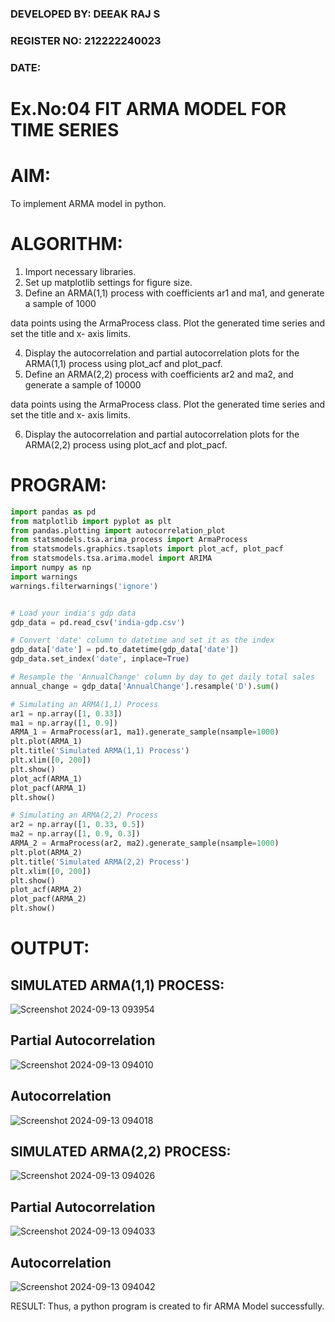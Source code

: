 ### DEVELOPED BY: DEEAK RAJ S
### REGISTER NO: 212222240023
### DATE:

# Ex.No:04   FIT ARMA MODEL FOR TIME SERIES

# AIM:
To implement ARMA model in python.
# ALGORITHM:
1. Import necessary libraries.
2. Set up matplotlib settings for figure size.
3. Define an ARMA(1,1) process with coefficients ar1 and ma1, and generate a sample of 1000

data points using the ArmaProcess class. Plot the generated time series and set the title and x-
axis limits.

4. Display the autocorrelation and partial autocorrelation plots for the ARMA(1,1) process using
plot_acf and plot_pacf.
5. Define an ARMA(2,2) process with coefficients ar2 and ma2, and generate a sample of 10000

data points using the ArmaProcess class. Plot the generated time series and set the title and x-
axis limits.

6. Display the autocorrelation and partial autocorrelation plots for the ARMA(2,2) process using
plot_acf and plot_pacf.

# PROGRAM:
```python
import pandas as pd
from matplotlib import pyplot as plt
from pandas.plotting import autocorrelation_plot
from statsmodels.tsa.arima_process import ArmaProcess
from statsmodels.graphics.tsaplots import plot_acf, plot_pacf
from statsmodels.tsa.arima.model import ARIMA
import numpy as np
import warnings
warnings.filterwarnings('ignore')


# Load your india's gdp data
gdp_data = pd.read_csv('india-gdp.csv')

# Convert 'date' column to datetime and set it as the index
gdp_data['date'] = pd.to_datetime(gdp_data['date'])
gdp_data.set_index('date', inplace=True)

# Resample the 'AnnualChange' column by day to get daily total sales
annual_change = gdp_data['AnnualChange'].resample('D').sum()

# Simulating an ARMA(1,1) Process
ar1 = np.array([1, 0.33])
ma1 = np.array([1, 0.9])
ARMA_1 = ArmaProcess(ar1, ma1).generate_sample(nsample=1000)
plt.plot(ARMA_1)
plt.title('Simulated ARMA(1,1) Process')
plt.xlim([0, 200])
plt.show()
plot_acf(ARMA_1)
plot_pacf(ARMA_1)
plt.show()

# Simulating an ARMA(2,2) Process
ar2 = np.array([1, 0.33, 0.5])
ma2 = np.array([1, 0.9, 0.3])
ARMA_2 = ArmaProcess(ar2, ma2).generate_sample(nsample=1000)
plt.plot(ARMA_2)
plt.title('Simulated ARMA(2,2) Process')
plt.xlim([0, 200])
plt.show()
plot_acf(ARMA_2)
plot_pacf(ARMA_2)
plt.show()
```
# OUTPUT:
## SIMULATED ARMA(1,1) PROCESS:

![Screenshot 2024-09-13 093954](https://github.com/user-attachments/assets/77aef347-03c0-4d6d-89cb-a1f5f689002b)


## Partial Autocorrelation

![Screenshot 2024-09-13 094010](https://github.com/user-attachments/assets/3495b0fd-92bd-49ef-9ff9-f5f8e854f106)


## Autocorrelation

![Screenshot 2024-09-13 094018](https://github.com/user-attachments/assets/6c23cd84-7a31-47c5-9f75-0321ff1e65e1)


## SIMULATED ARMA(2,2) PROCESS:

![Screenshot 2024-09-13 094026](https://github.com/user-attachments/assets/23a79b09-44a3-4895-b61e-22f53f62b66d)


## Partial Autocorrelation

![Screenshot 2024-09-13 094033](https://github.com/user-attachments/assets/7d6dd74f-b6be-4570-8470-67a6a9f5ce5a)


## Autocorrelation

![Screenshot 2024-09-13 094042](https://github.com/user-attachments/assets/94403f46-8d51-4655-a2d2-fe54ce1444b2)


RESULT:
Thus, a python program is created to fir ARMA Model successfully.
